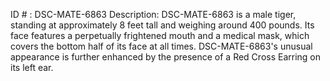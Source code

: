 ID # : DSC-MATE-6863
Description: DSC-MATE-6863 is a male tiger, standing at approximately 8 feet tall and weighing around 400 pounds. Its face features a perpetually frightened mouth and a medical mask, which covers the bottom half of its face at all times. DSC-MATE-6863's unusual appearance is further enhanced by the presence of a Red Cross Earring on its left ear.